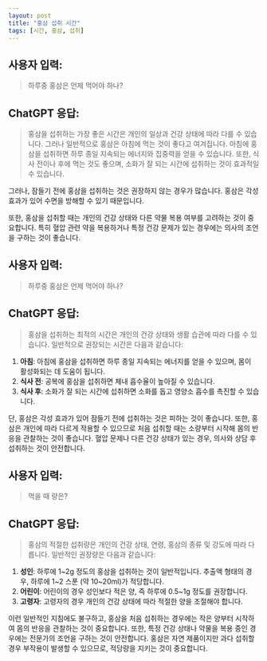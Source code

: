 ```yaml
---
layout: post
title: "홍삼 섭취 시간"
tags: [시간, 홍삼, 섭취]
---
```


## 사용자 입력:
> 하루중 홍삼은 언제 먹어야 하나?

## ChatGPT 응답:
> 홍삼을 섭취하는 가장 좋은 시간은 개인의 일상과 건강 상태에 따라 다를 수 있습니다. 그러나 일반적으로 홍삼은 아침에 먹는 것이 좋다고 여겨집니다. 아침에 홍삼을 섭취하면 하루 종일 지속되는 에너지와 집중력을 얻을 수 있습니다. 또한, 식사 전이나 후에 먹는 것도 좋으며, 소화가 잘 되는 시간에 섭취하는 것이 효과적일 수 있습니다.

그러나, 잠들기 전에 홍삼을 섭취하는 것은 권장하지 않는 경우가 많습니다. 홍삼은 각성 효과가 있어 수면을 방해할 수 있기 때문입니다. 

또한, 홍삼을 섭취할 때는 개인의 건강 상태와 다른 약물 복용 여부를 고려하는 것이 중요합니다. 특히 혈압 관련 약을 복용하거나 특정 건강 문제가 있는 경우에는 의사의 조언을 구하는 것이 좋습니다.

## 사용자 입력:
> 하루중 홍삼은 언제 먹어야 하나?

## ChatGPT 응답:
> 홍삼을 섭취하는 최적의 시간은 개인의 건강 상태와 생활 습관에 따라 다를 수 있습니다. 일반적으로 권장되는 시간은 다음과 같습니다:

1. **아침**: 아침에 홍삼을 섭취하면 하루 종일 지속되는 에너지를 얻을 수 있으며, 몸이 활성화되는 데 도움이 됩니다.
2. **식사 전**: 공복에 홍삼을 섭취하면 체내 흡수율이 높아질 수 있습니다.
3. **식사 후**: 소화가 잘 되는 시간에 섭취하면 소화를 돕고 영양소 흡수를 촉진할 수 있습니다.

단, 홍삼은 각성 효과가 있어 잠들기 전에 섭취하는 것은 피하는 것이 좋습니다. 또한, 홍삼은 개인에 따라 다르게 작용할 수 있으므로 처음 섭취할 때는 소량부터 시작해 몸의 반응을 관찰하는 것이 좋습니다. 혈압 문제나 다른 건강 상태가 있는 경우, 의사와 상담 후 섭취하는 것이 안전합니다.

## 사용자 입력:
> 먹을 때 량은?

## ChatGPT 응답:
> 홍삼의 적절한 섭취량은 개인의 건강 상태, 연령, 홍삼의 종류 및 강도에 따라 다릅니다. 일반적인 권장량은 다음과 같습니다:

1. **성인**: 하루에 1~2g 정도의 홍삼을 섭취하는 것이 일반적입니다. 추출액 형태의 경우, 하루에 1~2 스푼 (약 10~20ml)가 적당합니다.
2. **어린이**: 어린이의 경우 성인보다 적은 양, 즉 하루에 0.5~1g 정도를 권장합니다.
3. **고령자**: 고령자의 경우 개인의 건강 상태에 따라 적절한 양을 조절해야 합니다.

이런 일반적인 지침에도 불구하고, 홍삼을 처음 섭취하는 경우에는 작은 양부터 시작하여 몸의 반응을 관찰하는 것이 중요합니다. 또한, 특정 건강 상태나 약물을 복용 중인 경우에는 전문가의 조언을 구하는 것이 안전합니다. 홍삼은 자연 제품이지만 과다 섭취할 경우 부작용이 발생할 수 있으므로, 적당량을 지키는 것이 중요합니다.

